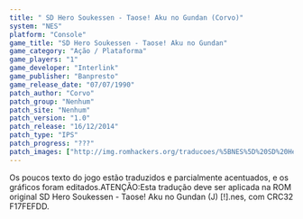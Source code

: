 ```yaml
---
title: " SD Hero Soukessen - Taose! Aku no Gundan (Corvo)"
system: "NES"
platform: "Console"
game_title: "SD Hero Soukessen - Taose! Aku no Gundan"
game_category: "Ação / Plataforma"
game_players: "1"
game_developer: "Interlink"
game_publisher: "Banpresto"
game_release_date: "07/07/1990"
patch_author: "Corvo"
patch_group: "Nenhum"
patch_site: "Nenhum"
patch_version: "1.0"
patch_release: "16/12/2014"
patch_type: "IPS"
patch_progress: "???"
patch_images: ["http://img.romhackers.org/traducoes/%5BNES%5D%20SD%20Hero%20Soukessen%20-%20Taose!%20Aku%20no%20Gundan%20-%20Corvo%20-%201.png","http://img.romhackers.org/traducoes/%5BNES%5D%20SD%20Hero%20Soukessen%20-%20Taose!%20Aku%20no%20Gundan%20-%20Corvo%20-%202.png","http://img.romhackers.org/traducoes/%5BNES%5D%20SD%20Hero%20Soukessen%20-%20Taose!%20Aku%20no%20Gundan%20-%20Corvo%20-%203.png"]
---
```

Os poucos texto do jogo estão traduzidos e parcialmente acentuados, e os gráficos foram editados.ATENÇÃO:Esta tradução deve ser aplicada na ROM original SD Hero Soukessen - Taose! Aku no Gundan (J) [!].nes, com CRC32 F17FEFDD.